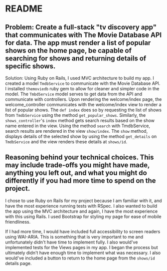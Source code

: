 # README

Problem: 
Create a full-stack "tv discovery app" that communicates with The Movie Database API for data.  The app must render a list of popular shows on the home page, be capable of searching for shows and returning details of specific shows.
---
Solution:
Using Ruby on Rails, I used MVC architecture to build my app.
I created a model `TmdbService` to communicate with the Movie Database API. I installed `themoviedb` ruby gem to allow for cleaner and simpler code in the model. The `TmbdService` model serves to get data from the API and communicate with controllers.
Upon rendering the welcome/index page, the welcome_controller communicates with the welcome/index view to render a list of popular shows.  The `def index` does so by requesting the list of shows from `TmdbService` using the method `get_popular_shows`.
Similarly, the `shows_controller`'s `index` method gets search results based on the show name entered in the view. Using the method `search` with TmdbService, search results are rendered in the view `show/index`. The `show` method, displays details of the selected show by using the method `get_details` on `TmdbService` and the view renders these details at `shows/id`.


Reasoning behind your technical choices. This may include trade-offs you might have made, anything you left out, and what you might do differently if you had more time to spend on the project.
---
I chose to use Ruby on Rails for my project because I am familiar with it, and have the most experience running tests with RSpec.  I also wanted to build the app using the MVC architecture and again, I have the most experience with this using Rails. I used Bootstrap for styling my page for ease of mobile friendliness.

If I had more time, I would have included full accessibility to screen readers using WAI-ARIA. This is something that is very important to me and unfortunately didn't have time to implement fully. I also would've implemented tests for the Views pages in my app. I began the process but ultimately didn't have enough time to implement what was necessary. I also would've included a button to return to the home page from the `shows/id` details page.
